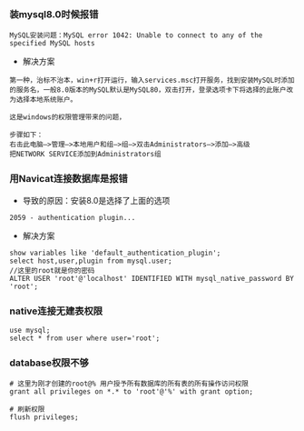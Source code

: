 ### 装mysql8.0时候报错
```
MySQL安装问题：MySQL error 1042: Unable to connect to any of the specified MySQL hosts
```
+ 解决方案
```
第一种，治标不治本，win+r打开运行，输入services.msc打开服务，找到安装MySQL时添加的服务名，一般8.0版本的MySQL默认是MySQL80，双击打开，登录选项卡下将选择的此账户改为选择本地系统账户。
```
```
这是windows的权限管理带来的问题，

步骤如下：
右击此电脑–>管理–>本地用户和组–>组–>双击Administrators–>添加–>高级
把NETWORK SERVICE添加到Administrators组
```

### 用Navicat连接数据库是报错
+ 导致的原因：安装8.0是选择了上面的选项
```
2059 - authentication plugin...
```
+ 解决方案
```
show variables like 'default_authentication_plugin';
select host,user,plugin from mysql.user;
//这里的root就是你的密码
ALTER USER 'root'@'localhost' IDENTIFIED WITH mysql_native_password BY 'root';
```

### native连接无建表权限
```
use mysql;
select * from user where user='root';
```

### database权限不够
```
# 这里为刚才创建的root@% 用户授予所有数据库的所有表的所有操作访问权限
grant all privileges on *.* to 'root'@'%' with grant option;

# 刷新权限
flush privileges;
```